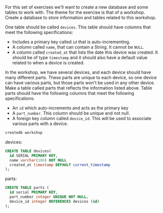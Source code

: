 For this set of exercises we'll want to create a new database and some tables to work with. The theme for the exercise is that of a workshop. Create a database to store information and tables related to this workshop.

One table should be called `devices`. This table should have columns that meet the following specifications:

- Includes a primary key called `id` that is auto-incrementing.
- A column called `name`, that can contain a String. It cannot be `NULL`.
- A column called `created_at` that lists the date this device was created. It should be of type `timestamp` and it should also have a default value related to when a device is created.

In the workshop, we have several devices, and each device should have many different parts. These parts are unique to each device, so one device can have various parts, but those parts won't be used in any other device. Make a table called parts that reflects the information listed above. Table parts should have the following columns that meet the following specifications:

- An `id` which auto-increments and acts as the primary key
- A `part_number`. This column should be unique and not null.
- A foreign key column called `device_id`. This will be used to associate various parts with a device.

```bash
createdb workshop
```

devices:
```sql
CREATE TABLE devices(
  id SERIAL PRIMARY KEY,
  name varchar(100) NOT NULL
  created_at timestamp DEFAULT current_timestamp
);
```

parts:
```sql
CREATE TABLE parts (
  id serial PRIMARY KEY,
  part_number integer UNIQUE NOT NULL,
  device_id integer REFERENCES devices (id)
);
```